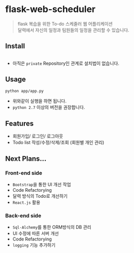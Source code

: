 # flask-web-scheduler
> flask 복습을 위한 To-do 스케줄러 웹 어플리케이션<br>
> 달력에서 자신의 일정과 팀원들의 일정을 관리할 수 있습니다.

## Install

```bash

```

- 아직은 ```private``` Repository인 관계로 설치법이 없습니다.

## Usage
```bash
python app/app.py
```

- 위와같이 실행을 하면 됩니다.
- ```python 2.7``` 이상의 버전을 권장합니다.

## Features
- 회원가입/ 로그인/ 로그아웃
- Todo list 작성/수정/삭제/조회 (회원별 개인 관리)


## Next Plans...
### Front-end side
- ```Bootstrap```을 통한 UI 개선 작업
- Code Refactorying
- 달력 방식의 Todo로 개선하기
- ```React.js``` 활용

### Back-end side
- ```Sql-Alchemy```를 통한 ORM방식의 DB 관리
- UI 수정에 따른 서버 개선
- Code Refactorying
- ```logging``` 기능 추가하기

